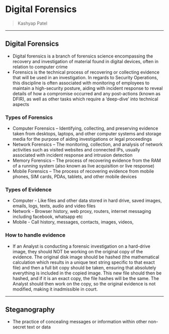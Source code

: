 # Digital Forensics
> Kashyap Patel

---

## Digital Forensics

- Digital forensics is a branch of forensics science encompassing the recovery and investigation of material found in digital devices, often in relation to computer crime
- Forensics is the technical process of recovering or collecting evidence that will be used in an investigation. In regards to Security Operations, this discipline is often associated with monitoring of employees to maintain a high-security posture, aiding with incident response to reveal details of how a compromise occurred and any post-actions (known as DFIR), as well as other tasks which require a ‘deep-dive’ into technical aspects

### Types of Forensics

- Computer Forensics – Identifying, collecting, and preserving evidence taken from desktops, laptops, and other computer systems and storage media for the purpose of aiding investigations or legal proceedings
- Network Forensics – The monitoring, collection, and analysis of network activities such as visited websites and connected IPs, usually associated with incident response and intrusion detection
- Memory Forensics – The process of recovering evidence from the RAM of a running system (also known as live acquisition or live response)
- Mobile Forensics – The process of recovering evidence from mobile phones, SIM cards, PDAs, tablets, and other mobile devices

### Types of Evidence

- Computer - Like files and other data stored in hard drive, saved images, emails, logs, texts, audio and video files
- Network - Browser history, web proxy, routers, internet messaging including facebook, whatsapp etc
- Mobile - Call history, messages, contacts, images, videos, 

### How to handle evidence

- If an Analyst is conducting a forensic investigation on a hard-drive image, they should NOT be working on the original copy of the evidence. The original disk image should be hashed (the mathematical calculation which results in a unique text string specific to that exact file) and then a full bit copy should be taken, ensuring that absolutely everything is included in the copied image. This new file should then be hashed, and if it is an exact copy, the file hashes will be the same. The Analyst should then work on the copy, so the original evidence is not modified, making it inadmissible in court.

---

## Steganography

- The practice of concealing messages or information within other non-secret text or data
